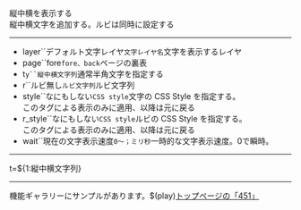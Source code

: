 縦中横を表示する  
縦中横文字を追加する。ルビは同時に設定する

***
- layer``デフォルト文字レイヤ`文字レイヤ名`文字を表示するレイヤ
- page``fore`fore、back`ページの裏表
- t`y``縦中横文字列`通常半角文字を指定する
- r``ルビ無し`ルビ文字列`ルビ文字列
- style``なにもしない`CSS style`文字の CSS Style を指定する。<br/>このタグによる表示のみに適用、以降は元に戻る
- r_style``なにもしない`CSS style`ルビの CSS Style を指定する。<br/>このタグによる表示のみに適用、以降は元に戻る
- wait``現在の文字表示速度`0〜；ミリ秒`一時的な文字表示速度。0で瞬時。

***
t=${1:縦中横文字列}

***
機能ギャラリーにサンプルがあります。$(play)[トップページの「451」](https://famibee.github.io/SKYNovel_gallery/)
